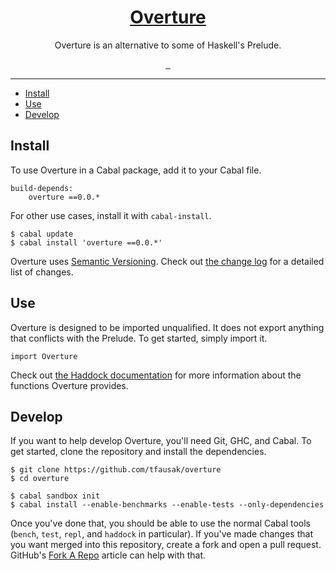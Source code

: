 <h1 align="center">
  <a href="https://github.com/tfausak/overture">
    Overture
  </a>
</h1>

<p align="center">
  Overture is an alternative to some of Haskell's Prelude.
</p>

<p align="center">
    <a href="https://hackage.haskell.org/package/overture">
        <img alt="" src="https://img.shields.io/hackage/v/overture.svg">
    </a>
    <a href="https://travis-ci.org/tfausak/overture">
        <img alt="" src="https://img.shields.io/travis/tfausak/overture/master.svg">
    </a>
    <a href="http://packdeps.haskellers.com/feed?needle=overture">
        <img alt="" src="https://img.shields.io/hackage-deps/v/overture.svg">
    </a>
</p>

<hr>

-   [Install](#install)
-   [Use](#use)
-   [Develop](#develop)

## Install

To use Overture in a Cabal package, add it to your Cabal file.

~~~
build-depends:
    overture ==0.0.*
~~~

For other use cases, install it with `cabal-install`.

~~~ {.sh}
$ cabal update
$ cabal install 'overture ==0.0.*'
~~~

Overture uses [Semantic Versioning][]. Check out [the change log][] for a
detailed list of changes.

## Use

Overture is designed to be imported unqualified. It does not export anything
that conflicts with the Prelude. To get started, simply import it.

~~~ {.haskell}
import Overture
~~~

Check out [the Haddock documentation][] for more information about the
functions Overture provides.

## Develop

If you want to help develop Overture, you'll need Git, GHC, and Cabal. To get
started, clone the repository and install the dependencies.

~~~ {.sh}
$ git clone https://github.com/tfausak/overture
$ cd overture

$ cabal sandbox init
$ cabal install --enable-benchmarks --enable-tests --only-dependencies
~~~

Once you've done that, you should be able to use the normal Cabal tools
(`bench`, `test`, `repl`, and `haddock` in particular). If you've made changes
that you want merged into this repository, create a fork and open a pull
request. GitHub's [Fork A Repo][] article can help with that.

[semantic versioning]: http://semver.org/spec/v2.0.0.html
[the change log]: CHANGELOG.md
[the haddock documentation]: https://hackage.haskell.org/package/overture
[fork a repo]: https://help.github.com/articles/fork-a-repo/
